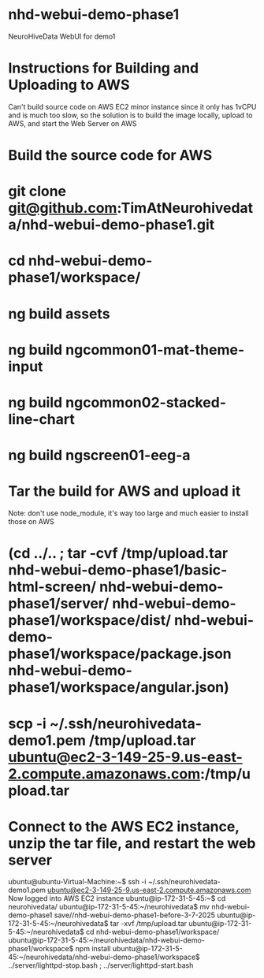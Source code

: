 # nhd-webui-demo-phase1
NeuroHiveData WebUI for demo1

Instructions for Building and Uploading to AWS
==============================================
Can't build source code on AWS EC2 minor instance since it only has 1vCPU and is much too slow, so the solution is to build the image locally, upload to AWS, and start the Web Server on AWS

Build the source code for AWS
=============================

# git clone git@github.com:TimAtNeurohivedata/nhd-webui-demo-phase1.git
# cd nhd-webui-demo-phase1/workspace/
# ng build assets
# ng build ngcommon01-mat-theme-input
# ng build ngcommon02-stacked-line-chart
# ng build ngscreen01-eeg-a

Tar the build for AWS and upload it
===================================
Note: don't use node_module, it's way too large and much easier to install those on AWS

# (cd ../.. ; tar -cvf /tmp/upload.tar nhd-webui-demo-phase1/basic-html-screen/ nhd-webui-demo-phase1/server/ nhd-webui-demo-phase1/workspace/dist/ nhd-webui-demo-phase1/workspace/package.json nhd-webui-demo-phase1/workspace/angular.json)
# scp -i ~/.ssh/neurohivedata-demo1.pem /tmp/upload.tar ubuntu@ec2-3-149-25-9.us-east-2.compute.amazonaws.com:/tmp/upload.tar

Connect to the AWS EC2 instance, unzip the tar file, and restart the web server
===============================================================================

ubuntu@ubuntu-Virtual-Machine:~$ ssh -i ~/.ssh/neurohivedata-demo1.pem ubuntu@ec2-3-149-25-9.us-east-2.compute.amazonaws.com
Now logged into AWS EC2 instance
ubuntu@ip-172-31-5-45:~$ cd neurohivedata/
ubuntu@ip-172-31-5-45:~/neurohivedata$ mv nhd-webui-demo-phase1 save//nhd-webui-demo-phase1-before-3-7-2025
ubuntu@ip-172-31-5-45:~/neurohivedata$ tar -xvf /tmp/upload.tar
ubuntu@ip-172-31-5-45:~/neurohivedata$ cd nhd-webui-demo-phase1/workspace/
ubuntu@ip-172-31-5-45:~/neurohivedata/nhd-webui-demo-phase1/workspace$ npm install
ubuntu@ip-172-31-5-45:~/neurohivedata/nhd-webui-demo-phase1/workspace$ ../server/lighttpd-stop.bash ; ../server/lighttpd-start.bash


